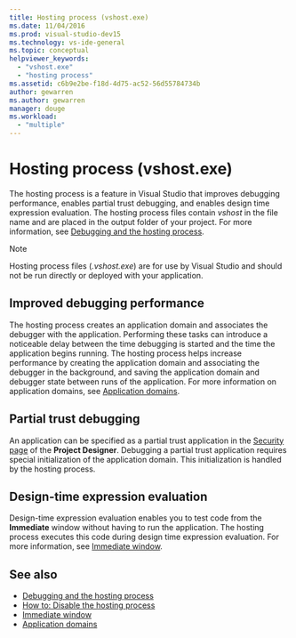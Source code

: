 ```yaml
---
title: Hosting process (vshost.exe)
ms.date: 11/04/2016
ms.prod: visual-studio-dev15
ms.technology: vs-ide-general
ms.topic: conceptual
helpviewer_keywords:
  - "vshost.exe"
  - "hosting process"
ms.assetid: c6b9e2be-f18d-4d75-ac52-56d55784734b
author: gewarren
ms.author: gewarren
manager: douge
ms.workload:
  - "multiple"
---
```

# Hosting process (vshost.exe)

The hosting process is a feature in Visual Studio that improves debugging performance, enables partial trust debugging, and enables design time expression evaluation. The hosting process files contain *vshost* in the file name and are placed in the output folder of your project. For more information, see [Debugging and the hosting process](../debugger/debugging-and-the-hosting-process.md).

> [!NOTE]
> Hosting process files (*.vshost.exe*) are for use by Visual Studio and should not be run directly or deployed with your application.

## Improved debugging performance
 The hosting process creates an application domain and associates the debugger with the application. Performing these tasks can introduce a noticeable delay between the time debugging is started and the time the application begins running. The hosting process helps increase performance by creating the application domain and associating the debugger in the background, and saving the application domain and debugger state between runs of the application. For more information on application domains, see [Application domains](/dotnet/framework/app-domains/application-domains).

## Partial trust debugging
 An application can be specified as a partial trust application in the [Security page](../ide/reference/security-page-project-designer.md) of the **Project Designer**. Debugging a partial trust application requires special initialization of the application domain. This initialization is handled by the hosting process.

## Design-time expression evaluation
 Design-time expression evaluation enables you to test code from the **Immediate** window without having to run the application. The hosting process executes this code during design time expression evaluation. For more information, see [Immediate window](../ide/reference/immediate-window.md).

## See also

- [Debugging and the hosting process](../debugger/debugging-and-the-hosting-process.md)
- [How to: Disable the hosting process](../ide/how-to-disable-the-hosting-process.md)
- [Immediate window](../ide/reference/immediate-window.md)
- [Application domains](/dotnet/framework/app-domains/application-domains)